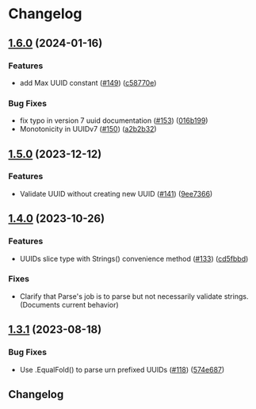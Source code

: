 # Changelog

## [1.6.0](https://github.com/google/uuid/compare/v1.5.0...v1.6.0) (2024-01-16)


### Features

* add Max UUID constant ([#149](https://github.com/google/uuid/issues/149)) ([c58770e](https://github.com/google/uuid/commit/c58770eb495f55fe2ced6284f93c5158a62e53e3))


### Bug Fixes

* fix typo in version 7 uuid documentation ([#153](https://github.com/google/uuid/issues/153)) ([016b199](https://github.com/google/uuid/commit/016b199544692f745ffc8867b914129ecb47ef06))
* Monotonicity in UUIDv7 ([#150](https://github.com/google/uuid/issues/150)) ([a2b2b32](https://github.com/google/uuid/commit/a2b2b32373ff0b1a312b7fdf6d38a977099698a6))

## [1.5.0](https://github.com/google/uuid/compare/v1.4.0...v1.5.0) (2023-12-12)


### Features

* Validate UUID without creating new UUID ([#141](https://github.com/google/uuid/issues/141)) ([9ee7366](https://github.com/google/uuid/commit/9ee7366e66c9ad96bab89139418a713dc584ae29))

## [1.4.0](https://github.com/google/uuid/compare/v1.3.1...v1.4.0) (2023-10-26)


### Features

* UUIDs slice type with Strings() convenience method ([#133](https://github.com/google/uuid/issues/133)) ([cd5fbbd](https://github.com/google/uuid/commit/cd5fbbdd02f3e3467ac18940e07e062be1f864b4))

### Fixes

* Clarify that Parse's job is to parse but not necessarily validate strings. (Documents current behavior)

## [1.3.1](https://github.com/google/uuid/compare/v1.3.0...v1.3.1) (2023-08-18)


### Bug Fixes

* Use .EqualFold() to parse urn prefixed UUIDs ([#118](https://github.com/google/uuid/issues/118)) ([574e687](https://github.com/google/uuid/commit/574e6874943741fb99d41764c705173ada5293f0))

## Changelog
